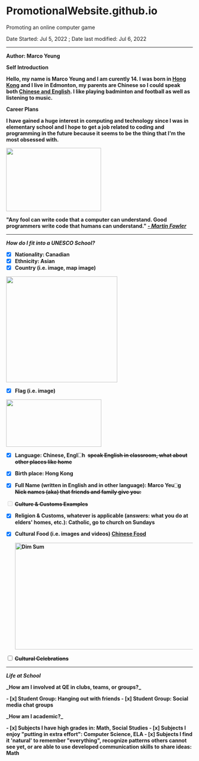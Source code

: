 # PromotionalWebsite.github.io
Promoting an online computer game

Date Started: Jul 5, 2022 ; Date last modified: Jul 6, 2022

---
<b>Author: <a href="https://lh3.googleusercontent.com/a/AItbvmkP5nXrJXZXkDx-DkCAiXFCj3cTFFj4e6X7FFUK=s96-c-br100-rg-mo"></a>Marco Yeung<b>

<b>Self Introduction</b>

Hello, my name is Marco Yeung and I am curently 14. I was born in <a href="https://upload.wikimedia.org/wikipedia/commons/thumb/5/5b/Flag_of_Hong_Kong.svg/1200px-Flag_of_Hong_Kong.svg.png">Hong Kong</a> and I live in Edmonton, my parents are Chinese so I could speak both <a href="https://fiverr-res.cloudinary.com/images/q_auto,f_auto/gigs/164382750/original/590864ae96f6bbbfd967dbb8c41d86bfb1cd8117/accurately-translate-english-cantonese-and-chinese-mandarin.jpg">Chinese and English</a>. I like playing badminton and football as well as listening to music. 

<b>Career Plans</b>

I have gained a huge interest in computing and technology since I was in elementary school and I hope to get a job related to coding and programming in the future because it seems to be the thing that I'm the most obsessed with.

<img src="https://www.computersciencedegreehub.com/wp-content/uploads/2016/02/what-is-coding-1024x683.jpg" width="256" height="171">
<p><strong>"Any fool can write code that a computer can understand. Good programmers write code that humans can understand."</strong>
  <em><a href="https://dzone.com/articles/best-programming-jokes-amp-quotes" target="_blank">- Martin Fowler</a>
  </em>
</p>

---

<b>*How do I fit into a UNESCO School?*</b>

- [x] Nationality: Canadian
- [x] Ethnicity: Asian
- [x] Country (i.e. image, map image)
 <img src="https://cdn.britannica.com/10/183610-050-07053EDD/World-Data-Locator-Map-Canada.jpg" width="300" height="286">
<a href="https://cdn.britannica.com/10/183610-050-07053EDD/World-Data-Locator-Map-Canada.jpg"
   target="_blank"></a>

- [x] Flag (i.e. image)
 <img src="https://upload.wikimedia.org/wikipedia/commons/thumb/c/cf/Flag_of_Canada.svg/800px-Flag_of_Canada.svg.png?20190318175205" width="257" height="128">

- [x] Language: Chinese, English
<input type="checkbox"> <del>speak English in classroom, what about other places like home </del>

- [x] Birth place: Hong Kong
- [x] Full Name (written in English and in other language): Marco Yeung
<input type="checkbox"> <del>Nick names (aka) that friends and family give you:</del>

<input type="checkbox" id disabled class="task-list-item-checkbox"> 
<del> Culture & Customs Examples</del>

- [x] Religion & Customs, whatever is applicable (answers: what you do at elders' homes, etc.): Catholic, go to church on Sundays
- [x] Cultural Food (i.e. images and videos)
<a href="https://youtu.be/bTtv9ADzdxE"
   target="_blank">Chinese Food
   
   <img src="http://img.youtube.com/vi/bTtv9ADzdxE/0.jpg"
     alt="Dim Sum"
     width="512"
     height="288"/>
</a>

<input type="checkbox"> <del>Cultural Celebrations</del>

---

<b>*Life at School*</b>

<p>_How am I involved at QE in clubs, teams, or groups?_</p>
- [x] Student Group: Hanging out with friends
- [x] Student Group: Social media chat groups

<p>_How am I academic?_</p>
- [x] Subjects I have high grades in: Math, Social Studies
- [x] Subjects I enjoy "putting in extra effort": Computer Science, ELA
- [x] Subjects I find it 'natural' to remember "everything", recognize patterns others cannot see yet, or are able to use developed communication skills to share ideas: Math

<blockquote cite="https://dzone.com/articles/best-programming-jokes-amp-quotes">
<!--  Date Accessed: 20220705 -->